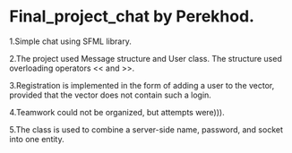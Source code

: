 # Final_project_chat by Perekhod.
1.Simple chat using SFML library.

2.The project used Message structure and User class.
The structure used overloading operators << and >>.

3.Registration is implemented in the form of adding a user to the vector, provided that the vector does not contain such a login.

4.Teamwork could not be organized, but attempts were))).

5.The class is used to combine a server-side name, password, and socket into one entity.
